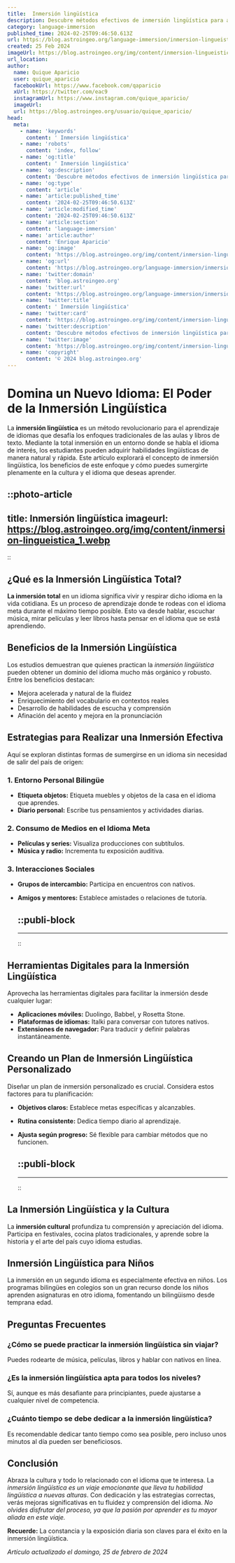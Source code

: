 ```yaml
---
title:  Inmersión lingüística
description: Descubre métodos efectivos de inmersión lingüística para aprender idiomas de forma natural y rápida. ¡Habla como un nativo!
category: language-immersion
published_time: 2024-02-25T09:46:50.613Z
url: https://blog.astroingeo.org/language-immersion/inmersion-lingueistica
created: 25 Feb 2024
imageUrl: https://blog.astroingeo.org/img/content/inmersion-lingueistica_1.webp
url_location:
author:
  name: Quique Aparicio
  user: quique_aparicio
  facebookUrl: https://www.facebook.com/qaparicio
  xUrl: https://twitter.com/eac9
  instagramUrl: https://www.instagram.com/quique_aparicio/
  imageUrl: 
  url: https://blog.astroingeo.org/usuario/quique_aparicio/
head:
  meta:
    - name: 'keywords'
      content: ' Inmersión lingüística'
    - name: 'robots'
      content: 'index, follow'
    - name: 'og:title'
      content: ' Inmersión lingüística'
    - name: 'og:description'
      content: 'Descubre métodos efectivos de inmersión lingüística para aprender idiomas de forma natural y rápida. ¡Habla como un nativo!'
    - name: 'og:type'
      content: 'article'
    - name: 'article:published_time'
      content: '2024-02-25T09:46:50.613Z'
    - name: 'article:modified_time'
      content: '2024-02-25T09:46:50.613Z'
    - name: 'article:section'
      content: 'language-immersion'
    - name: 'article:author'
      content: 'Enrique Aparicio'
    - name: 'og:image'
      content: 'https://blog.astroingeo.org/img/content/inmersion-lingueistica_1.webp'
    - name: 'og:url'
      content: 'https://blog.astroingeo.org/language-immersion/inmersion-lingueistica'
    - name: 'twitter:domain'
      content: 'blog.astroingeo.org'
    - name: 'twitter:url'
      content: 'https://blog.astroingeo.org/language-immersion/inmersion-lingueistica'
    - name: 'twitter:title'
      content: ' Inmersión lingüística'
    - name: 'twitter:card'
      content: 'https://blog.astroingeo.org/img/content/inmersion-lingueistica_1.webp'
    - name: 'twitter:description'
      content: 'Descubre métodos efectivos de inmersión lingüística para aprender idiomas de forma natural y rápida. ¡Habla como un nativo!'
    - name: 'twitter:image'
      content: 'https://blog.astroingeo.org/img/content/inmersion-lingueistica_1.webp'
    - name: 'copyright'
      content: '© 2024 blog.astroingeo.org'
---
```

# Domina un Nuevo Idioma: El Poder de la Inmersión Lingüística

La **inmersión lingüística** es un método revolucionario para el aprendizaje de idiomas que desafía los enfoques tradicionales de las aulas y libros de texto. Mediante la total inmersión en un entorno donde se habla el idioma de interés, los estudiantes pueden adquirir habilidades lingüísticas de manera natural y rápida. Este artículo explorará el concepto de inmersión lingüística, los beneficios de este enfoque y cómo puedes sumergirte plenamente en la cultura y el idioma que deseas aprender.


::photo-article
---
title:  Inmersión lingüística
imageurl: https://blog.astroingeo.org/img/content/inmersion-lingueistica_1.webp
---
::

 
## ¿Qué es la Inmersión Lingüística Total?

**La inmersión total** en un idioma significa vivir y respirar dicho idioma en la vida cotidiana. Es un proceso de aprendizaje donde te rodeas con el idioma meta durante el máximo tiempo posible. Esto va desde hablar, escuchar música, mirar películas y leer libros hasta pensar en el idioma que se está aprendiendo.

## Beneficios de la Inmersión Lingüística

Los estudios demuestran que quienes practican la *inmersión lingüística* pueden obtener un dominio del idioma mucho más orgánico y robusto. Entre los beneficios destacan:

- Mejora acelerada y natural de la fluidez
- Enriquecimiento del vocabulario en contextos reales
- Desarrollo de habilidades de escucha y comprensión
- Afinación del acento y mejora en la pronunciación

## Estrategias para Realizar una Inmersión Efectiva

Aquí se exploran distintas formas de sumergirse en un idioma sin necesidad de salir del país de origen:

### 1. Entorno Personal Bilingüe

- **Etiqueta objetos:** Etiqueta muebles y objetos de la casa en el idioma que aprendes.
- **Diario personal:** Escribe tus pensamientos y actividades diarias.

### 2. Consumo de Medios en el Idioma Meta

- **Películas y series:** Visualiza producciones con subtítulos.
- **Música y radio:** Incrementa tu exposición auditiva.

### 3. Interacciones Sociales

- **Grupos de intercambio:** Participa en encuentros con nativos.
- **Amigos y mentores:** Establece amistades o relaciones de tutoría.


  ::publi-block
  ---
  ---
  ::
  
   
## Herramientas Digitales para la Inmersión Lingüística

Aprovecha las herramientas digitales para facilitar la inmersión desde cualquier lugar:

- **Aplicaciones móviles:** Duolingo, Babbel, y Rosetta Stone.
- **Plataformas de idiomas:** Italki para conversar con tutores nativos.
- **Extensiones de navegador:** Para traducir y definir palabras instantáneamente.

## Creando un Plan de Inmersión Lingüística Personalizado

Diseñar un plan de inmersión personalizado es crucial. Considera estos factores para tu planificación:

- **Objetivos claros:** Establece metas específicas y alcanzables.
- **Rutina consistente:** Dedica tiempo diario al aprendizaje.
- **Ajusta según progreso:** Sé flexible para cambiar métodos que no funcionen.


  ::publi-block
  ---
  ---
  ::
  
   
## La Inmersión Lingüística y la Cultura

La **inmersión cultural** profundiza tu comprensión y apreciación del idioma. Participa en festivales, cocina platos tradicionales, y aprende sobre la historia y el arte del país cuyo idioma estudias.

## Inmersión Lingüística para Niños

La inmersión en un segundo idioma es especialmente efectiva en niños. Los programas bilingües en colegios son un gran recurso donde los niños aprenden asignaturas en otro idioma, fomentando un bilingüismo desde temprana edad.

## Preguntas Frecuentes

### ¿Cómo se puede practicar la inmersión lingüística sin viajar?
Puedes rodearte de música, películas, libros y hablar con nativos en línea.

### ¿Es la inmersión lingüística apta para todos los niveles?
Sí, aunque es más desafiante para principiantes, puede ajustarse a cualquier nivel de competencia.

### ¿Cuánto tiempo se debe dedicar a la inmersión lingüística? 
Es recomendable dedicar tanto tiempo como sea posible, pero incluso unos minutos al día pueden ser beneficiosos.

## Conclusión

Abraza la cultura y todo lo relacionado con el idioma que te interesa. La *inmersión lingüística es un viaje emocionante que lleva tu habilidad lingüística a nuevas alturas*. Con dedicación y las estrategias correctas, verás mejoras significativas en tu fluidez y comprensión del idioma. *No olvides disfrutar del proceso, ya que la pasión por aprender es tu mayor aliada en este viaje.*

**Recuerde:** La constancia y la exposición diaria son claves para el éxito en la inmersión lingüística.

_Artículo actualizado el domingo, 25 de febrero de 2024_